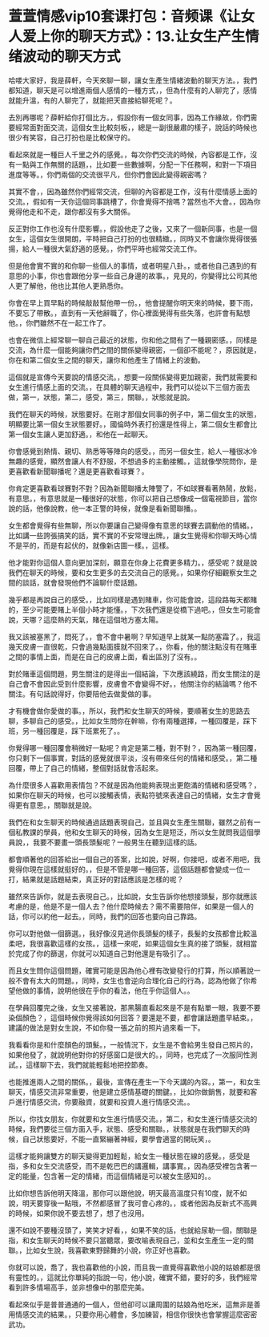 # 萱萱情感vip10套课打包：音频课《让女人爱上你的聊天方式》：13.让女生产生情绪波动的聊天方式

哈喽大家好，我是薛軒，今天來聊一聊，讓女生產生情緒波動的聊天方法。，我們都知道，聊天是可以增進兩個人感情的一種方式，，但為什麼有的人聊完了，感情就能升溫，有的人聊完了，就能把天直接給聊死呢？。

去別再哪呢？薛軒給你打個比方。，假設你有一個女同事，因為工作緣故，你們需要經常面對面交流，這個女生比較刻板，，總是一副很嚴肅的樣子，說話的時候也很少有笑容，自己打扮也是比較保守的。

看起來就是一種巨人千里之外的感覺。，每次你們交流的時候，內容都是工作，沒有一點與工作無關的話題，，比如要一些數據啊，分配一下任務啊，和對一下項目進度等等。，你們兩個的交流很平凡，但你們會因此變得親密嗎？

其實不會，，因為雖然你們經常交流，但聊的內容都是工作，沒有什麼情感上面的交流。，假如有一天你這個同事跳槽了，你會覺得不捨嗎？當然也不大會。，因為你覺得他走和不走，跟你都沒有多大關係。

反正對你工作也沒有什麼影響。，假設他走了之後，又來了一個新同事，也是一個女生，這個女生很開朗，平時把自己打扮的也很精緻。，同時又不會讓你覺得很張揚，給人一種很大氣舒適的感覺。，你們平時也經常交流工作。

但是他會實不實的和你聊一些個人的事情，或者明星八卦。，或者他自己遇到的有意思的小事，你也會跟他分享一些自己身邊的故事。，見見的，你變得比公司其他人更了解他，他也比其他人更熟悉你。

你會在早上買早點的時候敲敲幫他帶一份。，他會提醒你明天來的時候，要下雨，不要忘了帶散。，直到有一天他辭職了，你心裡面覺得有些失落，也許會有點想他。，你們雖然不在一起工作了。

也會在微信上經常聊一聊自己最近的狀態，你和他之間有了一種親密感。，同樣是交流，為什麼一個能夠讓你們之間的關係變得親密，一個卻不能呢？，原因就是，你在和第二個女生之間的聊天，讓你和他產生了情緒上的波動。

這個就是宣傳今天要說的情感交流。，想要一段關係變得更加親密，我們就需要和女生進行情感上面的交流。，在具體的聊天過程中，我們可以從以下三個方面去做，第一，狀態，第二，感受，第三，關聯。，狀態就是說。

我們在聊天的時候，狀態要好。在剛才那個女同事的例子中，第二個女生的狀態，明顯要比第一個女生狀態要好。，國倫時外表打扮還是性得上，第二個女生都會比第一個女生讓人更加舒適。，和他在一起聊天。

你會感覺到熱情、親切、熟悉等等陣向的感受。，而另一個女生，給人一種很冰冷無趣的感覺，顯然會讓人有不舒服，不想過多的主動接觸。，這就像學院問你，是更喜歡看新聞聯播呢？還是更喜歡看球賽？。

你肯定更喜歡看球賽對不對？因為新聞聯播太陣警了，不如球賽看著熱鬧，放鬆，有意思。，有意思就是一種很好的狀態，你可以把自己想像成一個電視節目，當你說的話，他像說教，他一本正警的時候，就像是看新聞聯播。。

女生都會覺得有些無聊，所以你要讓自己變得像有意思的球賽去調動他的情緒。，比如講一些誇張搞笑的話，實不實的不安常理出牌。，讓女生覺得和你聊天時心情不是平的，而是有起伏的，就像新店圖一樣。，這樣。

他才能對你這個人意向更加深刻，願意在你身上花費更多精力。，感受呢？就是說我們在聊天的時候，要和女生更多的去交流自己的感覺。，如果你仔細觀察女生之間的談話，就會發現他們不論聊什麼話題。

幾乎都是再說自己的感受。，比如同樣是遇到賭車，你可能會說，這段路每天都賭的，至少可能要賭上半個小時才能懂。，下次我們還是從橋下過吧。，但女生可能會說，天哪？這麼熱的天氣，賭在這個地方塞太陽。

我又該被塞黑了，悶死了。，會不會中暑啊？早知道早上就某一點防塞霜了。，我這幾天皮膚一直很乾，只會過幾點面膜就不回來了。，你看，他的關注點沒有在賭車之間的事情上面，而是在自己的皮膚上面，看出區別了沒有。。

對於賭車這個問題，男生關注的是得出一個結論，下次應該繞路，而女生關注的是自己會不會因此受到什麼影響，皮膚會不會變得不好。，他關注你的結論嗎？他不關注。有句話說得好，你要陪他去做愛做的事。

才有機會做你愛做的事。，所以，我們和女生聊天的時候，要順著女生的思路去聊，多聊自己的感受。，比如女生問你在幹嘛，你有兩種選擇，一種回覆是，踩下班，另一種回覆是，踩下班累死了。。

你覺得哪一種回覆會稍微好一點呢？肯定是第二種，對不對？，因為第一種回覆，你只剩下一個事實，對話的感覺就很平淡，沒有帶來任何的情緒和感受。，第二種回覆，帶上了自己的情緒，整個對話就會活起來。

為什麼很多人喜歡用表情包？不就是因為他能夠表現出更飽滿的情緒和感受嗎？，如果你在聊天的時候，也可以接觸表情，表點符號來表達自己的情緒，女生才會覺得更有意思。，關聯就是說。

我們在和女生聊天的時候通過話題表現自己，並且與女生產生關聯，雖然之前有一個私教課的學員，他和女生聊天的時候，因為女生是短泛，所以女生就問我這個學員說，，我要不要畫一頭長頭髮呢？一般男生在聽到這樣的話。

都會順著他的回答給出一個自己的答案，比如說，好啊，你接吧，或者不用吧，我覺得你現在這樣就挺好的。，但是不管是哪一種回答，這個話題都會變成一位一打，結果就是話題結束，真正好的對話應該是怎樣的呢？

雖然來告訴你，就是去表現自己。，比如說，女生告訴你他想接頭髮，那你就應該考慮的是，他是不是一個人去？他什麼時候去？需不需要陪伴，如果是一個人的話，你可以約他一起去。，同時，我們的回答也要向自己靠路。

你可以對他做一個篩選。，我好像沒見過你長頭髮的樣子，長髮的女孩都會比較溫柔吧，我很喜歡這樣的女孩。，這樣一來呢，如果這個女生真的接了頭髮，就相當於完成了你的篩選，你就可以知道自己對他還是有吸引了。。

而且女生問你這個問題，確實可能是因為他心裡有改變發行的打算，所以順著說一般不會有太大的問題。，同時，女生也會逆向合理化自己的行為，認為他做了你希望他做的事情，說明他很在乎你的看法，他在乎你這個人。。

在學員回覆完之後，女生又接著說，那黑腸直看起來是不是有點單一眼，我要不要染個顏色？，這個時候你覺得該如何回答？要還是不要，都會讓話題盡早結束。，建議的做法是對女生說，不如你發一張之前的照片過來看一下。

我看看你是和什麼顏色的頭髮。，一般情況下，女生是不會給男生發自己照片的，如果他發了，就說明他對你的好感窗口是很大的。，同時，也完成了一次服同性測試。，這樣聊下去，我們就能輕鬆地把控節奏。

也能推進兩人之間的關係。，最後，宣傳在產生一下今天講的內容。，第一，和女生聊天，情感交流非常重要，他是建立感情基礎的關鍵。，比如你做銷售，就要和客戶進行情感交流，你要融資，就要和投資人進行情感交流。。

所以，你找女朋友，你就要和女生進行情感交流。，第二，和女生進行情感交流的時候，我們要從三個方面入手，狀態、感受和關聯。，狀態就是在我們聊天的時候，自己狀態要好，不能一直緊繃著神經，要學會適當的開玩笑，。

這樣才能夠讓雙方的聊天變得更加輕鬆，給女生一種狀態在線的感覺。，感受是指，多和女生交流感受，而不是乾巴巴的講邏輯，講事實。，因為感受裡包含著一定的能量，包含著一定的情緒，而這個情緒是可以被女生感知的。。

比如你想告訴他明天降溫，那你可以跟他說，明天最高溫度只有10度，就不如說，明天要穿後一點哦，不然都感冒了我可會心疼的。，或者他因為反新式不高興的時候，如果你說不要去想了，想了也沒用。

還不如說不要種沒頭了，笑笑才好看，，如果不笑的話，也就給尿勒一個，關聯是指，和女生聊天的時候不要只當聽眾，要改喻表現自己，並和女生產生一定的關聯。，比如女生說，我喜歡東野歸舞的小說，你正好也喜歡。

你就可以說，喬了，我也喜歡他的小說，而且我一直覺得喜歡他小說的姑娘都是很有靈性的。，這就比你單純的指說一句，他小說，確實不錯，要好的多，我們經常看到許多情場高手，並非想像中的那麼完美。

看起來似乎是普普通通的一個人，但他卻可以讓周圍的姑娘為他吃米，這無非是善用情感交流的結果。，只要你用心體會，多加練習，相信你很快也會掌握這麼密密武功。

